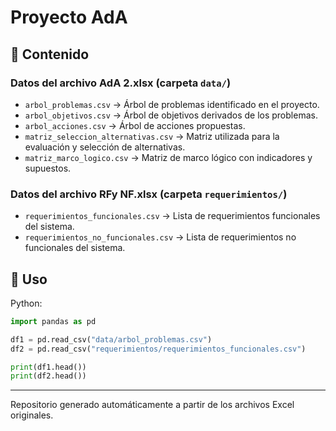 # Proyecto AdA

## 📂 Contenido

### Datos del archivo AdA 2.xlsx (carpeta `data/`)
- `arbol_problemas.csv` → Árbol de problemas identificado en el proyecto.  
- `arbol_objetivos.csv` → Árbol de objetivos derivados de los problemas.  
- `arbol_acciones.csv` → Árbol de acciones propuestas.  
- `matriz_seleccion_alternativas.csv` → Matriz utilizada para la evaluación y selección de alternativas.  
- `matriz_marco_logico.csv` → Matriz de marco lógico con indicadores y supuestos.

### Datos del archivo RFy NF.xlsx (carpeta `requerimientos/`)
- `requerimientos_funcionales.csv` → Lista de requerimientos funcionales del sistema.  
- `requerimientos_no_funcionales.csv` → Lista de requerimientos no funcionales del sistema.  

## 📌 Uso 

Python:

```python
import pandas as pd

df1 = pd.read_csv("data/arbol_problemas.csv")
df2 = pd.read_csv("requerimientos/requerimientos_funcionales.csv")

print(df1.head())
print(df2.head())
```

---
Repositorio generado automáticamente a partir de los archivos Excel originales.
